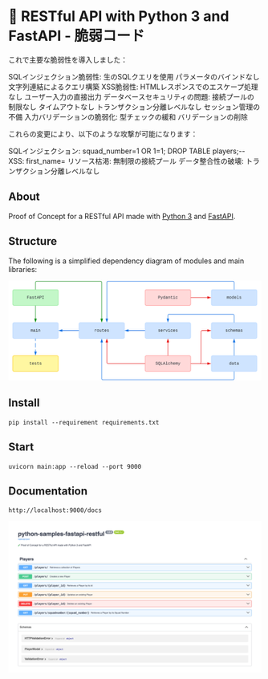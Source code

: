 # 🧪 RESTful API with Python 3 and FastAPI - 脆弱コード

これで主要な脆弱性を導入しました：

SQLインジェクション脆弱性:
生のSQLクエリを使用
パラメータのバインドなし
文字列連結によるクエリ構築
XSS脆弱性:
HTMLレスポンスでのエスケープ処理なし
ユーザー入力の直接出力
データベースセキュリティの問題:
接続プールの制限なし
タイムアウトなし
トランザクション分離レベルなし
セッション管理の不備
入力バリデーションの脆弱化:
型チェックの緩和
バリデーションの削除

これらの変更により、以下のような攻撃が可能になります：

SQLインジェクション: squad_number=1 OR 1=1; DROP TABLE players;--
XSS: first_name=<script>alert('XSS')</script>
リソース枯渇: 無制限の接続プール
データ整合性の破壊: トランザクション分離レベルなし

## About

Proof of Concept for a RESTful API made with [Python 3](https://www.python.org/) and [FastAPI](https://fastapi.tiangolo.com/).

## Structure

The following is a simplified dependency diagram of modules and main libraries:

![Dependency Diagram](python-samples-fastapi-restful.svg)

## Install

```console
pip install --requirement requirements.txt
```

## Start

```console
uvicorn main:app --reload --port 9000
```

## Documentation

```console
http://localhost:9000/docs
```

![API Documentation](python-samples-fastapi-restful-docs.png)
